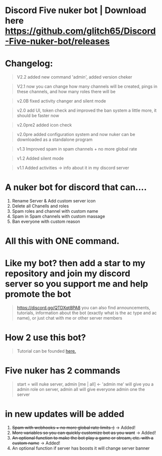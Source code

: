 # Discord Five nuker bot | Download here https://github.com/glitch65/Discord-Five-nuker-bot/releases

# Changelog:
> V2.2 added new command 'admin', added version cheker

> V2.1 now you can change how many channels will be created, pings in these channels, and how many roles there will be

> v2.0B fixed activity changer and silent mode

> v2.0 add UI, token check and improved the ban system a little more, it should be faster now

> v2.0pre2 added icon check

> v2.0pre added configuration system and now nuker can be downloaded as a standalone program 

> v1.3 Improved spam in spam channels + no more global rate

> v1.2 Added silent mode 

> v1.1 Added activities → info about it in my discord server

# A nuker bot for discord that can....

1. Rename Server & Add custom server icon
2. Delete all Chanells and roles
3. Spam roles and channel with custom name
4. Spam in Spam channels with custom massage
5. Ban everyone with custom reason

# All this with ONE command.

# Like my bot? then add a star to my repository and join my discord server so you support me and help promote the bot  

> https://discord.gg/QTDXqt8PA8 you can also find announcements, tutorials, information about the bot (exactly what is the ac type and ac name), or just chat with me or other server members 

# How 2 use this bot?
> Tutorial can be founded [here.](https://github.com/glitch65/some-random-things-for-my-projects/blob/main/fnuker/h2u.md#how-2-use-five-nuker)

# Five nuker has 2 commands
> start = will nuke server, admin [me | all] <- 'admin me' will give you a admin role on server, admin all will give everyone admin one the server

# in new updates will be added

1. ~~Spam with webhooks + no more global rate limits :)~~ → Added!
2. ~~More variables so you can quickly customize bot as you want~~ → Added!
3. ~~An optional function to make the bot play a game or stream, etc. with a custom name~~ → Added!
4. An optional function if server has boosts it will change server banner

